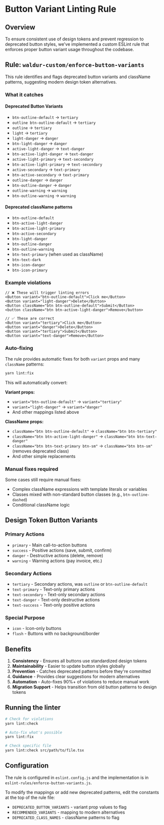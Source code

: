 <!-- EXTERNAL DOCUMENT
Source: https://code.opennodecloud.com/waldur/waldur-homeport.git
Branch: develop
Remote Path: docs//button-variant-linting.md
Local Path: docs/developer-guide/ui
Last Sync: 2025-10-30T22:48:16.890715

WARNING: This file is automatically synchronized from the source repository.
DO NOT EDIT this file directly. Changes will be overwritten.
Edit the source at: https://code.opennodecloud.com/waldur/waldur-homeport.git/-/tree/develop/docs//button-variant-linting.md
-->


# Button Variant Linting Rule

## Overview

To ensure consistent use of design tokens and prevent regression to deprecated button styles, we've implemented a custom ESLint rule that enforces proper button variant usage throughout the codebase.

## Rule: `waldur-custom/enforce-button-variants`

This rule identifies and flags deprecated button variants and className patterns, suggesting modern design token alternatives.

### What it catches

#### Deprecated Button Variants

- `btn-outline-default` → `tertiary`
- `outline btn-outline-default` → `tertiary`
- `outline` → `tertiary`
- `light` → `tertiary`
- `light-danger` → `danger`
- `btn-light-danger` → `danger`
- `active-light-danger` → `text-danger`
- `btn-active-light-danger` → `text-danger`
- `active-light-primary` → `text-secondary`
- `btn-active-light-primary` → `text-secondary`
- `active-secondary` → `text-primary`
- `btn-active-secondary` → `text-primary`
- `outline-danger` → `danger`
- `btn-outline-danger` → `danger`
- `outline-warning` → `warning`
- `btn-outline-warning` → `warning`

#### Deprecated className patterns

- `btn-outline-default`
- `btn-active-light-danger`
- `btn-active-light-primary`
- `btn-active-secondary`
- `btn-light-danger`
- `btn-outline-danger`
- `btn-outline-warning`
- `btn-text-primary` (when used as className)
- `btn-text-dark`
- `btn-icon-danger`
- `btn-icon-primary`

### Example violations

```tsx
// ❌ These will trigger linting errors
<Button variant="btn-outline-default">Click me</Button>
<Button variant="light-danger">Delete</Button>
<Button className="btn btn-outline-default">Submit</Button>
<button className="btn btn-active-light-danger">Remove</button>

// ✅ These are correct
<Button variant="tertiary">Click me</Button>
<Button variant="danger">Delete</Button>
<Button variant="tertiary">Submit</Button>
<Button variant="text-danger">Remove</Button>
```

### Auto-fixing

The rule provides automatic fixes for both `variant` props and many `className` patterns:

```bash
yarn lint:fix
```

This will automatically convert:

**Variant props:**

- `variant="btn-outline-default"` → `variant="tertiary"`
- `variant="light-danger"` → `variant="danger"`
- And other mappings listed above

**ClassName props:**

- `className="btn btn-outline-default"` → `className="btn btn-tertiary"`
- `className="btn btn-active-light-danger"` → `className="btn btn-text-danger"`
- `className="btn btn-text-primary btn-sm"` → `className="btn btn-sm"` (removes deprecated class)
- And other simple replacements

### Manual fixes required

Some cases still require manual fixes:

- Complex className expressions with template literals or variables
- Classes mixed with non-standard button classes (e.g., `btn-outline-dashed`)
- Conditional className logic

## Design Token Button Variants

### Primary Actions

- `primary` - Main call-to-action buttons
- `success` - Positive actions (save, submit, confirm)
- `danger` - Destructive actions (delete, remove)
- `warning` - Warning actions (pay invoice, etc.)

### Secondary Actions

- `tertiary` - Secondary actions, was `outline` or `btn-outline-default`
- `text-primary` - Text-only primary actions
- `text-secondary` - Text-only secondary actions
- `text-danger` - Text-only destructive actions
- `text-success` - Text-only positive actions

### Special Purpose

- `icon` - Icon-only buttons
- `flush` - Buttons with no background/border

## Benefits

1. **Consistency** - Ensures all buttons use standardized design tokens
2. **Maintainability** - Easier to update button styles globally
3. **Prevention** - Catches deprecated patterns before they're committed
4. **Guidance** - Provides clear suggestions for modern alternatives
5. **Automation** - Auto-fixes 90%+ of violations to reduce manual work
6. **Migration Support** - Helps transition from old button patterns to design tokens

## Running the linter

```bash
# Check for violations
yarn lint:check

# Auto-fix what's possible
yarn lint:fix

# Check specific file
yarn lint:check src/path/to/file.tsx
```

## Configuration

The rule is configured in `eslint.config.js` and the implementation is in `eslint-rules/enforce-button-variants.js`.

To modify the mappings or add new deprecated patterns, edit the constants at the top of the rule file:

- `DEPRECATED_BUTTON_VARIANTS` - variant prop values to flag
- `RECOMMENDED_VARIANTS` - mapping to modern alternatives
- `DEPRECATED_CLASS_NAMES` - className patterns to flag
